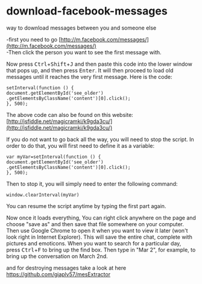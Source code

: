 # download-facebook-messages

way to download messages between you and someone else

\-first you need to go [http://m.facebook.com/messages/](http://m.facebook.com/messages/)  
\-Then click the person you want to see the first message with.

Now press <kbd>Ctrl</kbd>+<kbd>Shift</kbd>+<kbd>J</kbd> and then paste this code into the lower window that pops up, and then press <kbd>Enter</kbd>. It will then proceed to load old messages until it reaches the very first message. Here is the code:

```
setInterval(function () {
document.getElementById('see_older')
.getElementsByClassName('content')[0].click();
}, 500); 
```

The above code can also be found on this website: [http://jsfiddle.net/magicramki/k9gda3cu/](http://jsfiddle.net/magicramki/k9gda3cu/)

If you do not want to go back all the way, you will need to stop the script. In order to do that, you will first need to define it as a variable:

```
var myVar=setInterval(function () {
document.getElementById('see_older')
.getElementsByClassName('content')[0].click();
}, 500); 
```

Then to stop it, you will simply need to enter the following command:

```
window.clearInterval(myVar)
```

You can resume the script anytime by typing the first part again.

Now once it loads everything, You can right click anywhere on the page and choose "save as" and then save that file somewhere on your computer. Then use Google Chrome to open it when you want to view it later (won't look right in Internet Explorer). This will save the entire chat, complete with pictures and emoticons. When you want to search for a particular day, press <kbd>Ctrl</kbd>+<kbd>F</kbd> to bring up the find box. Then type in "Mar 2", for example, to bring up the conversation on March 2nd.  
  
and for destroying messages take a look at here https://github.com/giaplv57/mesExtractor
